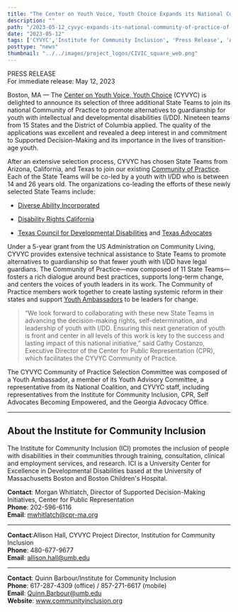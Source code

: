 ```yaml
---
title: "The Center on Youth Voice, Youth Choice Expands its National Community of Practice of State Teams Advancing Alternatives to Guardianship"
description: ""
path: "/2023-05-12_cyvyc-expands-its-national-community-of-practice-of-state-teams-advancing-alternatives-to-guardianship.md"
date: "2023-05-12"
tags: ['CYVYC','Institute for Community Inclusion', 'Press Release', 'A2G']
posttype: "news"
thumbnail: "../../images/project_logos/CIVIC_square_web.png"
---
```


<div class="row">
<div class="col-md-8">
<p>PRESS RELEASE <br />
For immediate release: May 12, 2023 </p>

Boston, MA — The [Center on Youth Voice, Youth Choice](https://youth-voice.org/) (CYVYC) is delighted to announce its selection of three additional State Teams to join its national Community of Practice to promote alternatives to guardianship for youth with intellectual and developmental disabilities (I/DD). Nineteen teams from 15 States and the District of Columbia applied. The quality of the applications was excellent and revealed a deep interest in and commitment to Supported Decision-Making and its importance in the lives of transition\-age youth.

After an extensive selection process, CYVYC has chosen State Teams from Arizona, California, and Texas to join our existing [Community of Practice](https://youth-voice.org/state-teams/). Each of the State Teams will be co-led by a youth with I/DD who is between 14 and 26 years old. The organizations co-leading the efforts of these newly selected State Teams include:

*   [Diverse Ability Incorporated](https://diverseabilityincorporated.org/)
    
*   [Disability Rights California](https://www.disabilityrightsca.org/)
    
*   [Texas Council for Developmental Disabilities](https://tcdd.texas.gov/) and [Texas Advocates](http://www.texadvocates.org/)
    

Under a 5-year grant from the US Administration on Community Living, CYVYC provides extensive technical assistance to State Teams to promote alternatives to guardianship so that fewer youth with I/DD have legal guardians. The Community of Practice—now composed of 11 State Teams—fosters a rich dialogue around best practices, supports long-term change, and centers the voices of youth leaders in its work. The Community of Practice members work together to create lasting systemic reform in their states and support [Youth Ambassadors](https://youth-voice.org/youth-ambassadors/) to be leaders for change.

> “We look forward to collaborating with these new State Teams in advancing the decision-making rights, self-determination, and leadership of youth with I/DD. Ensuring this next generation of youth is front and center in all levels of this work is key to the success and lasting impact of this national initiative,” said Cathy Costanzo, Executive Director of the Center for Public Representation (CPR), which facilitates the CYVYC Community of Practice.

The CYVYC Community of Practice Selection Committee was composed of a Youth Ambassador, a member of its Youth Advisory Committee, a representative from its National Coalition, and CYVYC staff, including representatives from the Institute for Community Inclusion, CPR, Self Advocates Becoming Empowered, and the Georgia Advocacy Office.

<hr> 

## About the Institute for Community Inclusion

The Institute for Community Inclusion (ICI) promotes the inclusion of people with disabilities in their communities through training, consultation, clinical and employment services, and research. ICI is a University Center for Excellence in Developmental Disabilities based at the University of Massachusetts Boston and Boston Children's Hospital.




</div>
<div class="col-md-4">
<div class="bg-light p-2">
<p><b>Contact</b>: Morgan Whitlatch, Director of Supported Decision-Making Initiatives, Center for Public Representation    <br>
<b>Phone</b>: 202-596-6116<br>
<b>Email</b>: <a href="mailto:mwhitlatch@cpr-ma.org">mwhitlatch@cpr-ma.org</a></p>
<hr>
<p><b>Contact</b>:Allison Hall, CYVYC Project Director, Institution for Community Inclusion  <br>
<b>Phone</b>: 480-677-9677 <br>
<b>Email</b>: <a href="mailto:allison.hall@umb.edu">allison.hall@umb.edu</a></p>

<hr>
<p><b>Contact</b>: Quinn Barbour/Institute for Community Inclusion <br>
<b>Phone</b>: 617-287-4309 (office) / 857-271-6617 (mobile)<br>
<b>Email</b>:  <a href="mailto:Quinn.Barbour@umb.edu">Quinn.Barbour@umb.edu</a><br>
<b>Website</b>: <a href="https://www.communityinclusion.org/">www.communityinclusion.org</a>
</p>
</div>
</div>
</div>


